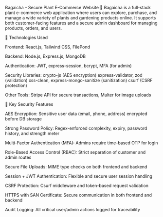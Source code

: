 Bagaicha – Secure Plant E-Commerce Website 🌿 
Bagaicha is a full-stack plant e-commerce web application where users can explore, purchase, and manage a wide variety of plants and gardening products online. It supports both customer-facing features and a secure admin dashboard for managing products, orders, and users.

🚀 Technologies Used

Frontend: React.js, Tailwind CSS, FilePond

Backend: Node.js, Express.js, MongoDB

Authentication: JWT, express-session, bcrypt, MFA (for admin)

Security Libraries:
crypto-js (AES encryption)
express-validator, zod (validation)
xss-clean, express-mongo-sanitize (sanitization)
csurf (CSRF protection)

Other Tools: Stripe API for secure transactions, Multer for image uploads

🔐 Key Security Features

AES Encryption: Sensitive user data (email, phone, address) encrypted before DB storage

Strong Password Policy: Regex-enforced complexity, expiry, password history, and strength meter

Multi-Factor Authentication (MFA): Admins require time-based OTP for login

Role-Based Access Control (RBAC): Strict separation of customer and admin routes

Secure File Uploads: MIME type checks on both frontend and backend

Session + JWT Authentication: Flexible and secure user session handling

CSRF Protection: Csurf middleware and token-based request validation

HTTPS with SAN Certificate: Secure communication in both frontend and backend

Audit Logging: All critical user/admin actions logged for traceability

